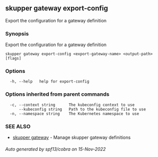## skupper gateway export-config

Export the configuration for a gateway definition

### Synopsis

Export the configuration for a gateway definition

```
skupper gateway export-config <export-gateway-name> <output-path> [flags]
```

### Options

```
  -h, --help   help for export-config
```

### Options inherited from parent commands

```
  -c, --context string      The kubeconfig context to use
      --kubeconfig string   Path to the kubeconfig file to use
  -n, --namespace string    The Kubernetes namespace to use
```

### SEE ALSO

* [skupper gateway](skupper_gateway.md)	 - Manage skupper gateway definitions

###### Auto generated by spf13/cobra on 15-Nov-2022
